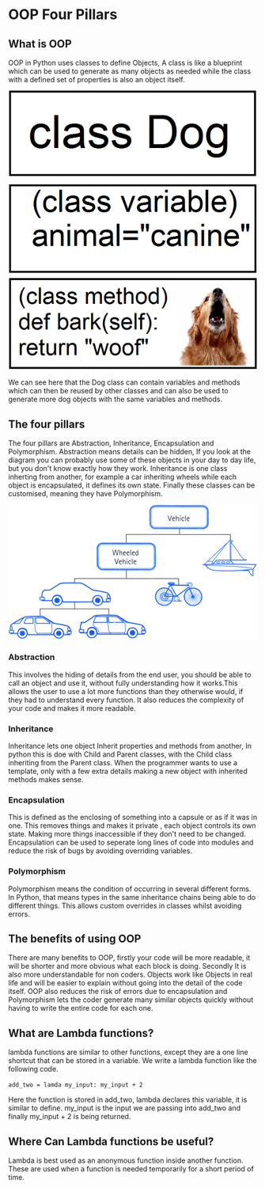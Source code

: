 # OOP Four Pillars
## What is OOP

OOP in Python uses classes to define Objects, A class is like a blueprint which can be used to generate as many objects as needed while the class with a defined set of properties is also an object itself. 

![](OOP4-1.png)

We can see here that the Dog class can contain variables and methods which can then be reused by other classes and can also be used to generate more dog objects with the same variables and methods.

## The four pillars

The four pillars are Abstraction, Inheritance, Encapsulation and Polymorphism. Abstraction means details can be hidden, If you look at the diagram you can probably use some of these objects in your day to day life, but you don't know exactly how they work. Inheritance is one class inherting from another, for example a car inheriting wheels while each object is encapsulated, it defines its own state. Finally these classes can be customised, meaning they have Polymorphism.

![](Object%20oriented%20programming%20concepts.jpg)

### Abstraction

This involves the hiding of details from the end user, you should be able to call an object and use it, without fully understanding how it works.This allows the user to use a lot more functions than they otherwise would, if they had to understand every function. It also reduces the complexity of your code and makes it more readable.

### Inheritance

Inheritance lets one object Inherit properties and methods from another, In python this is doe with Child and Parent classes, with the Child class inheriting from the Parent class. When the programmer wants to use a template, only with a few extra details making a new object with inherited methods makes sense. 

### Encapsulation

This is defined as the enclosing of something into a capsule or as if it was in one. This removes things and makes it private , each object controls its own state. Making more things inaccessible if they don't need to be changed.
Encapsulation can be used to seperate long lines of code into modules and reduce the risk of bugs by avoiding overriding variables.

### Polymorphism

Polymorphism means the condition of occurring in several different forms. In Python, that means types in the same inheritance chains being able to do different things. This allows custom overrides in classes whilst avoiding errors.

## The benefits of using OOP

There are many benefits to OOP, firstly your code will be more readable, it will be shorter and more obvious what each block is doing. Secondly It is also more understandable for non coders. Objects work like Objects in real life and will be easier to explain without going into the detail of the code itself. OOP also reduces the risk of errors due to encapsulation and Polymorphism lets the coder generate many similar objects quickly without having to write the entire code for each one.

## What are Lambda functions?

lambda functions are similar to other functions, except they are a one line shortcut that can be stored in a variable.
We write a lambda function like the following code.

`add_two = lamda my_input: my_input + 2`

Here the function is stored in add_two, lambda declares this variable, it is similar to define. my_input is the input we are passing into add_two and finally my_input + 2 is being returned.

## Where Can Lambda functions be useful?

Lambda is best used as an anonymous function inside another function. These are used when a function is needed temporarily for a short period of time.
